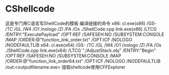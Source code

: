# CShellcode
这是专门用C语言写ShellCode的模板
编译链接的命令
x86:
  cl.exe(x86) /GS- /TC /GL /W4 /O1 /nologo /Zl /FA /Os ./ShellCode.cpp
  link.exe(x86) /LTCG /ENTRY:"ExecutePayload" /OPT:REF /SAFESEH:NO /SUBSYSTEM:CONSOLE /MAP /ORDER:@"function_link_order.txt" /OPT:ICF /NOLOGO /NODEFAULTLIB
x64:
  cl.exe(x64) /GS- /TC /GL /W4 /O1 /nologo /Zl /FA /Os ./ShellCode.cpp
  link.exe(x64) /LTCG "./AdjustStack.obj" /ENTRY:"Begin" /OPT:REF /SAFESEH:NO /SUBSYSTEM:CONSOLE /MAP /ORDER:@"function_link_order64.txt" /OPT:ICF /NOLOGO /NODEFAULTLIB /out:<outputfilename.exe>
提取shellcode使用CFFExplorer
  
